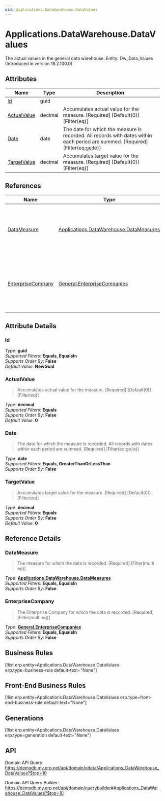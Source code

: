 ```yaml
---
uid: Applications.DataWarehouse.DataValues
---
```

# Applications.DataWarehouse.DataValues

The actual values in the general data warehouse. Entity: Dw_Data_Values (Introduced in version 18.2.100.0)

## Attributes

| Name | Type | Description |
| ---- | ---- | --- |
| [Id](Applications.DataWarehouse.DataValues.md#Id) | guid |  
| [ActualValue](Applications.DataWarehouse.DataValues.md#ActualValue) | decimal | Accumulates actual value for the measure. [Required] [Default(0)] [Filter(eq)] 
| [Date](Applications.DataWarehouse.DataValues.md#Date) | date | The date for which the measure is recorded. All records with dates within each period are summed. [Required] [Filter(eq;ge;le)] 
| [TargetValue](Applications.DataWarehouse.DataValues.md#TargetValue) | decimal | Accumulates target value for the measure. [Required] [Default(0)] [Filter(eq)] 

## References

| Name | Type | Description |
| ---- | ---- | --- |
| [DataMeasure](Applications.DataWarehouse.DataValues.md#DataMeasure) | [Applications.DataWarehouse.DataMeasures](Applications.DataWarehouse.DataMeasures.md) | The measure for which the data is recorded. [Required] [Filter(multi eq)] |
| [EnterpriseCompany](Applications.DataWarehouse.DataValues.md#EnterpriseCompany) | [General.EnterpriseCompanies](General.EnterpriseCompanies.md) | The Enterprise Company for which the data is recorded. [Required] [Filter(multi eq)] |


## Attribute Details

### Id

_Type_: **guid**  
_Supported Filters_: **Equals, EqualsIn**  
_Supports Order By_: **False**  
_Default Value_: **NewGuid**  

### ActualValue

> Accumulates actual value for the measure. [Required] [Default(0)] [Filter(eq)]

_Type_: **decimal**  
_Supported Filters_: **Equals**  
_Supports Order By_: **False**  
_Default Value_: **0**  

### Date

> The date for which the measure is recorded. All records with dates within each period are summed. [Required] [Filter(eq;ge;le)]

_Type_: **date**  
_Supported Filters_: **Equals, GreaterThanOrLessThan**  
_Supports Order By_: **False**  

### TargetValue

> Accumulates target value for the measure. [Required] [Default(0)] [Filter(eq)]

_Type_: **decimal**  
_Supported Filters_: **Equals**  
_Supports Order By_: **False**  
_Default Value_: **0**  


## Reference Details

### DataMeasure

> The measure for which the data is recorded. [Required] [Filter(multi eq)]

_Type_: **[Applications.DataWarehouse.DataMeasures](Applications.DataWarehouse.DataMeasures.md)**  
_Supported Filters_: **Equals, EqualsIn**  
_Supports Order By_: **False**  

### EnterpriseCompany

> The Enterprise Company for which the data is recorded. [Required] [Filter(multi eq)]

_Type_: **[General.EnterpriseCompanies](General.EnterpriseCompanies.md)**  
_Supported Filters_: **Equals, EqualsIn**  
_Supports Order By_: **False**  



## Business Rules

[!list erp.entity=Applications.DataWarehouse.DataValues erp.type=business-rule default-text="None"]

## Front-End Business Rules

[!list erp.entity=Applications.DataWarehouse.DataValues erp.type=front-end-business-rule default-text="None"]

## Generations

[!list erp.entity=Applications.DataWarehouse.DataValues erp.type=generation default-text="None"]

## API

Domain API Query:
<https://demodb.my.erp.net/api/domain/odata/Applications_DataWarehouse_DataValues?$top=10>

Domain API Query Builder:
<https://demodb.my.erp.net/api/domain/querybuilder#Applications_DataWarehouse_DataValues?$top=10>

